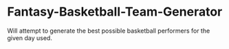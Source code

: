 # Fantasy-Basketball-Team-Generator
Will attempt to generate the best possible basketball performers for the given day used.
